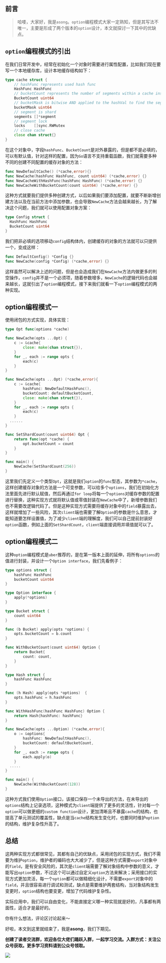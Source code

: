 ## 前言

> 哈喽，大家好，我是`asong`。`option`编程模式大家一定熟知，但是其写法不唯一，主要是形成了两个版本的`option`设计，本文就探讨一下其中的优缺点。



## `option`编程模式的引出

在我们日常开发中，经常在初始化一个对象时需要进行属性配置，比如我们现在要写一个本地缓存库，设计本地缓存结构如下：

```go
type cache struct {
	// hashFunc represents used hash func
	HashFunc HashFunc
	// bucketCount represents the number of segments within a cache instance. value must be a power of two.
	BucketCount uint64
	// bucketMask is bitwise AND applied to the hashVal to find the segment id.
	bucketMask uint64
	// segment is shard
	segments []*segment
	// segment lock
	locks    []sync.RWMutex
	// close cache
	close chan struct{}
}
```

在这个对象中，字段`hashFunc`、`BucketCount`是对外暴露的，但是都不是必填的，可以有默认值，针对这样的配置，因为`Go`语言不支持重载函数，我们就需要多种不同的创建不同配置的缓存对象的方法：

```go
func NewDefaultCache() (*cache,error){}
func NewCache(hashFunc HashFunc, count uint64) (*cache,error) {}
func NewCacheWithHashFunc(hashFunc HashFunc) (*cache,error) {}
func NewCacheWithBucketCount(count uint64) (*cache,error) {}
```

这种方式就要我们提供多种创建方式，以后如果我们要添加配置，就要不断新增创建方法以及在当前方法中添加参数，也会导致`NewCache`方法会越来越长，为了解决这个问题，我们就可以使用配置对象方案：

```go
type Config struct {
  HashFunc HashFunc
  BucketCount uint64
}
```

我们把非必填的选项移动`config`结构体内，创建缓存的对象的方法就可以只提供一个，变成这样：

```go
func DefaultConfig() *Config {}
func NewCache(config *Config) (*cache,error) {}
```

这样虽然可以解决上述的问题，但是也会造成我们在`NewCache`方法内做更多的判空操作，`config`并不是一个必须项，随着参数增多，`NewCache`的逻辑代码也会越来越长，这就引出了`option`编程模式，接下来我们就看一下`option`编程模式的两种实现。



## option编程模式一

使用闭包的方式实现，具体实现：

```go
type Opt func(options *cache)

func NewCache(opts ...Opt) {
	c := &cache{
		close: make(chan struct{}),
	}
	for _, each := range opts {
		each(c)
	}
}

func NewCache(opts ...Opt) (*cache,error){
	c := &cache{
		hashFunc: NewDefaultHashFunc(),
		bucketCount: defaultBucketCount,
		close: make(chan struct{}),
	}
	for _, each := range opts {
		each(c)
	}
  ......
}

func SetShardCount(count uint64) Opt {
	return func(opt *cache) {
		opt.bucketCount = count
	}
}

func main() {
	NewCache(SetShardCount(256))
}

```

这里我们先定义一个类型`Opt`，这就是我们`option`的`func`型态，其参数为`*cache`，这样创建缓存对象的方法是一个可变参数，可以给多个`options`，我们在初始化方法里面先进行默认赋值，然后再通过`for loop`将每一个`options`对缓存参数的配置进行替换，这种实现方式就将默认值或零值封装在`NewCache`中了，新增参数我们也不需要改逻辑代码了。但是这种实现方式需要将缓存对象中的`field`暴露出去，这样就增加了一些风险，其次`client`端也需要了解`Option`的参数是什么意思，才能知道要怎样设置值，为了减少`client`端的理解度，我们可以自己提前封装好`option`函数，例如上面的`SetShardCount`，`client`端直接调用并填值就可以了。



## option编程模式二

这种`option`编程模式是`uber`推荐的，是在第一版本上面的延伸，将所有`options`的值进行封装，并设计一个`Option interface`，我们先看例子：

```go
type options struct {
	hashFunc HashFunc
	bucketCount uint64
}

type Option interface {
	apply(*options)
}

type Bucket struct {
	count uint64
}

func (b Bucket) apply(opts *options) {
	opts.bucketCount = b.count
}

func WithBucketCount(count uint64) Option {
	return Bucket{
		count: count,
	}
}

type Hash struct {
	hashFunc HashFunc
}

func (h Hash) apply(opts *options)  {
	opts.hashFunc = h.hashFunc
}

func WithHashFunc(hashFunc HashFunc) Option {
	return Hash{hashFunc: hashFunc}
}

func NewCache(opts ...Option) (*cache,error){
	o := &options{
		hashFunc: NewDefaultHashFunc(),
		bucketCount: defaultBucketCount,
	}
	for _, each := range opts {
		each.apply(o)
	}
  .....
}

func main() {
	NewCache(WithBucketCount(128))
}
```

这种方式我们使用`Option`接口，该接口保存一个未导出的方法，在未导出的`options`结构上记录选项，这种模式为`client`端提供了更多的灵活性，针对每一个`option`可以做更细的`custom function`设计，更加清晰且不暴露`cache`的结构，也提高了单元测试的覆盖性，缺点是当`cache`结构发生变化时，也要同时维护`option`的结构，维护复杂性升高了。



## 总结

这两种实现方式都很常见，其都有自己的优缺点，采用闭包的实现方式，我们不需要为维护`option`，维护者的编码也大大减少了，但是这种方式需要`export`对象中的`field`，是有安全风险的，其次是`client`端需要了解对象结构中参数的意义，才能写出`option`参数，不过这个可以通过自定义`option`方法来解决；采用接口的实现方式更加灵活，每一个`option`都可以做精细化设计，不需要`export`对象中的`field`，并且很容易进行调试和测试，缺点是需要维护两套结构，当对象结构发生变更时，`option`结构也要变更，增加了代码维护复杂性。

实际应用中，我们可以自由变化，不能直接定义哪一种实现就是好的，凡事都有两面性，适合才是最好的。

你有什么想法，评论区讨论起来～

好啦，本文到这里就结束了，我是**asong**，我们下期见。

**创建了读者交流群，欢迎各位大佬们踊跃入群，一起学习交流。入群方式：关注公众号获取。更多学习资料请到公众号领取。**


![](https://song-oss.oss-cn-beijing.aliyuncs.com/golang_dream/article/static/扫码_搜索联合传播样式-白色版.png)

